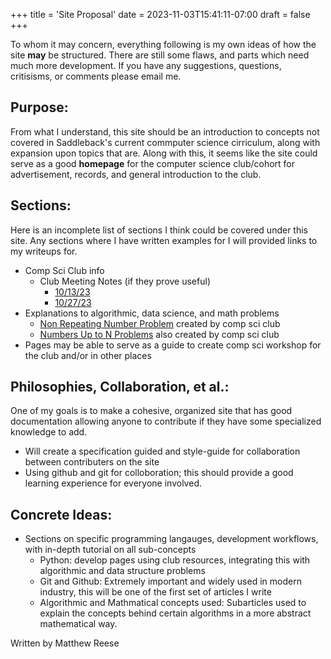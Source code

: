 +++
title = 'Site Proposal'
date = 2023-11-03T15:41:11-07:00
draft = false
+++

To whom it may concern, everything following is my own ideas of how the site **may** be structured. There are still some flaws, and parts which need much more development. If you have any suggestions, questions, critisisms, or comments please email me.

## Purpose:
From what I understand, this site should be an introduction to concepts not covered in Saddleback's current commputer science cirriculum, along with expansion upon topics that are. Along with this, it seems like the site could serve as a good **homepage** for the computer science club/cohort for advertisement, records, and general introduction to the club.

## Sections:
Here is an incomplete list of sections I think could be covered under this site. Any sections where I have written examples for I will provided links to my writeups for.
- Comp Sci Club info
  - Club Meeting Notes (if they prove useful) 
    - [10/13/23](https://matt-reese12.github.io/cs-club/meetings/10.13.23)
    - [10/27/23](https://matt-reese12.github.io/cs-club/meetings/10.27.23)
- Explanations to algorithmic, data science, and math problems
  - [Non Repeating Number Problem](https://matt-reese12.github.io/cs-club/coding-problems/non-repeating) created by comp sci club
  - [Numbers Up to N Problems](https://matt-reese12.github.io/cs-club/coding-problems/nums-up-to-n) also created by comp sci club
- Pages may be able to serve as a guide to create comp sci workshop for the club and/or in other places

## Philosophies, Collaboration, et al.:
One of my goals is to make a cohesive, organized site that has good documentation allowing anyone to contribute if they have some specialized knowledge to add.
- Will create a specification guided and style-guide for collaboration between contributers on the site
- Using github and git for colloboration; this should provide a good learning experience for everyone involved.  

## Concrete Ideas:
- Sections on specific programming langauges, development workflows, with in-depth tutorial on all sub-concepts
  - Python: develop pages using club resources, integrating this with algorithmic and data structure problems
  - Git and Github: Extremely important and widely used in modern industry, this will be one of the first set of articles I write
  - Algorithmic and Mathmatical concepts used: Subarticles used to explain the concepts behind certain algorithms in a more abstract mathematical way.

Written by Matthew Reese